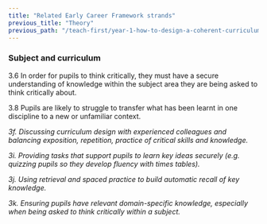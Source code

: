 ```yaml
---
title: "Related Early Career Framework strands"
previous_title: "Theory"
previous_path: "/teach-first/year-1-how-to-design-a-coherent-curriculum/summer-week-6-ect-theory"
---
```


### Subject and curriculum

3.6 In order for pupils to think critically, they must have a secure understanding of knowledge within the subject area they are being asked to think critically about.

3.8 Pupils are likely to struggle to transfer what has been learnt in one discipline to a new or unfamiliar context.

_3f. Discussing curriculum design with experienced colleagues and balancing exposition, repetition, practice of critical skills and knowledge._

_3i. Providing tasks that support pupils to learn key ideas securely (e.g. quizzing pupils so they develop fluency with times tables)._

_3j. Using retrieval and spaced practice to build automatic recall of key knowledge._

_3k. Ensuring pupils have relevant domain-specific knowledge, especially when being asked to think critically within a subject._
